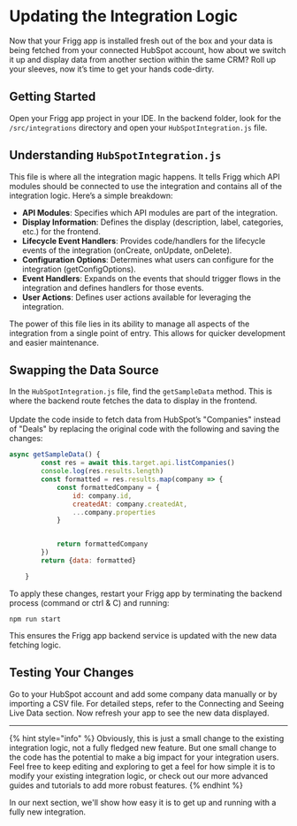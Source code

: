 # Updating the Integration Logic

Now that your Frigg app is installed fresh out of the box and your data is being fetched from your connected HubSpot account, how about we switch it up and display data from another section within the same CRM? Roll up your sleeves, now it’s time to get your hands code-dirty.

## Getting Started

Open your Frigg app project in your IDE. In the backend folder, look for the `/src/integrations` directory and open your `HubSpotIntegration.js` file.

## Understanding `HubSpotIntegration.js`

This file is where all the integration magic happens. It tells Frigg which API modules should be connected to use the integration and contains all of the integration logic. Here’s a simple breakdown:

* **API Modules**: Specifies which API modules are part of the integration.
* **Display Information**: Defines the display (description, label, categories, etc.) for the frontend.
* **Lifecycle Event Handlers**: Provides code/handlers for the lifecycle events of the integration (onCreate, onUpdate, onDelete).
* **Configuration Options**: Determines what users can configure for the integration (getConfigOptions).
* **Event Handlers**: Expands on the events that should trigger flows in the integration and defines handlers for those events.
* **User Actions**: Defines user actions available for leveraging the integration.

The power of this file lies in its ability to manage all aspects of the integration from a single point of entry. This allows for quicker development and easier maintenance.

## Swapping the Data Source

In the `HubSpotIntegration.js` file, find the `getSampleData` method. This is where the backend route fetches the data to display in the frontend.\
\
Update the code inside to fetch data from HubSpot’s "Companies" instead of "Deals" by replacing the original code with the following and saving the changes:

```javascript
async getSampleData() {
        const res = await this.target.api.listCompanies()
        console.log(res.results.length)
        const formatted = res.results.map(company => {
            const formattedCompany = {
                id: company.id,
                createdAt: company.createdAt,
                ...company.properties
            }


            return formattedCompany
        })
        return {data: formatted}

    }
```

To apply these changes, restart your Frigg app by terminating the backend process (command or ctrl & C) and running:

```
npm run start
```

This ensures the Frigg app backend service is updated with the new data fetching logic.

## **Testing Your Changes**

Go to your HubSpot account and add some company data manually or by importing a CSV file. For detailed steps, refer to the Connecting and Seeing Live Data section. Now refresh your app to see the new data displayed.

***

{% hint style="info" %}
Obviously, this is just a small change to the existing integration logic, not a fully fledged new feature. But one small change to the code has the potential to make a big impact for your integration users. Feel free to keep editing and exploring to get a feel for how simple it is to modify your existing integration logic, or check out our more advanced guides and tutorials to add more robust features.&#x20;
{% endhint %}

In our next section, we'll show how easy it is to get up and running with a fully new integration.&#x20;
